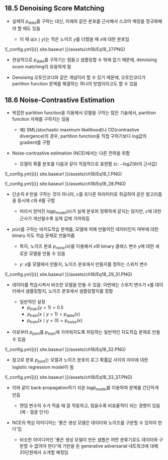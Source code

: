 ## 18.5 Denoising Score Matching

- 실제의 $p_{data}$를 구하는 대신, 아래와 같은 분포를 근사해서 스코어 매칭을 정규화해야 할 때도 있음

  - 이 때 $q(x \mid y)$는 작은 노이즈 $y$를 더했을 때 $x$에 대한 분포임
  
![_config.yml]({{ site.baseurl }}/assets/ch18/Eq18_27.PNG)

  - 현실적으로 $p_{data}$를 구하기는 힘들고 샘플링할 수 밖에 없기 때문에, denoising score matching이 유용하게 됨
  
  - Denoising 오토인코더와 같은 개념이라 할 수 있기 때문에, 오토인코더가 partition function 문제를 해결하는 하나의 방법이라고도 할 수 있음



## 18.6 Noise-Contrastive Estimation

- 복잡한 partition function을 이용해서 모델을 구하는 많은 기술에서, partition function 자체를 구하지는 않음

  - 예) SML(stochastic maximum likelihood)나 CD(contrastive divergence)의 경우, partition function을 직접 구하기보다 log값의 gradient를 구함


- Noise-contrastive estimation (NCE)에서는 다른 전략을 취함

  - 모델의 확률 분포를 다음과 같이 직접적으로 표현함 ($c$: $-log Z(\theta)$의 근사값)
  
![_config.yml]({{ site.baseurl }}/assets/ch18/Eq18_1.PNG)
  
![_config.yml]({{ site.baseurl }}/assets/ch18/Eq18_28.PNG)


- 단순히 $\theta$ 만을 구하는 것이 아니라, $c$를 또다른 파라미터로 취급하여 같은 알고리즘을 동시에 $c$와 $\theta$를 구함
  
  - 따라서 얻어진 $log  p_{model}(x)$가 실제 분포와 정확하게 같지는 않지만, $c$에 대한 근사가 개선될수록 실제 값에 가까워짐

  
- $p(x)$를 구하는 비지도학습 문제를, 모델에 의해 만들어진 데이터인지 여부에 대한 binary 지도 학습 문제로 만들어줌
  
  - 특히, 노이즈 분포 $p_{noise}(x)$를 이용해서 $x$와 binary 클래스 변수 $y$에 대한 새로운 모델을 만들 수 있음

  - $y$: $x$를 모델에서 만들지, 노이즈 분포에서 만들지를 정하는 스위치 변수

![_config.yml]({{ site.baseurl }}/assets/ch18/Eq18_29_31.PNG)


- 데이터를 학습시켜서 비슷한 모델을 만들 수 있음: 이번에는 스위치 변수가 $x$를 데이터에서 샘플링할지, 노이즈 분포에서 샘플링할지를 정함

  - 일반적인 설정
    - $p_{train}(y=1)=0.5$
    - $p_{train}(x \mid y=1)=p_{data}(x)$
    - $p_{train}(x \mid y=0)=p_{noise}(x)$
  
- 이로부터 $p_{joint}$를 $p_{train}$에 가까워지도록 피팅하는 일반적인 지도학습 문제로 만들 수 있음
  
![_config.yml]({{ site.baseurl }}/assets/ch18/Eq18_32.PNG)

  - 참고로 분포 $p_{joint}$는 모델과 노이즈 분포의 로그 확률값 사이의 차이에 대한 logistic regression model이 됨
  
![_config.yml]({{ site.baseurl }}/assets/ch18/Eq18_33_37.PNG)


- 이와 같이 back-propagation하기 쉬운 $log \tilde{p}_{model}$를 이용하여 문제를 간단하게 만듬

  - 랜덤 변수의 수가 적을 때 잘 작동하고, 많을수록 비효율적이 되는 경향이 있음 (예 - 얼굴 인식)


- NCE의 핵심 아이디어는 '좋은 생성 모델은 데이터와 노이즈를 구분할 수 있어야 한다'임

  - 비슷한 아이디어인 '좋은 생성 모델이 만든 샘플은 어떤 분류기로도 데이터와 구분할 수 없어야 한다'에 기반을 둔 generative adversarial 네트워크에 대해 20단원에서 소개할 예정임
